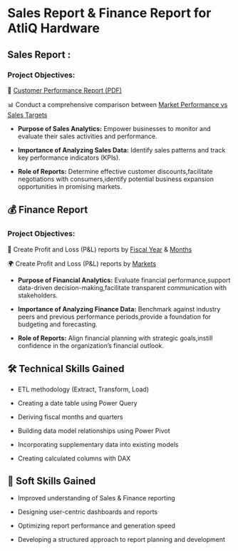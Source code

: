 # Sales Report & Finance Report for AtliQ Hardware
## Sales Report :
### Project Objectives:

📌 [Customer Performance Report (PDF)](https://github.com/Chinmayee4/AtliQ_Hardware_Sales_Report_Excel/blob/7a0754184753aa34b81fa22fb0bad2056fc70a15/Customer%20Performance%20Report.pdf)

📊 Conduct a comprehensive comparison between [Market Performance vs Sales Targets](https://github.com/Chinmayee4/AtliQ_Hardware_Sales_Report_Excel/blob/7a0754184753aa34b81fa22fb0bad2056fc70a15/Market%20Performance%20vs%20Target%20Report.pdf)

* **Purpose of Sales Analytics:** Empower businesses to monitor and evaluate their sales activities and performance.

* **Importance of Analyzing Sales Data:** Identify sales patterns and track key performance indicators (KPIs).

* **Role of Reports:** Determine effective customer discounts,facilitate negotiations with consumers,identify potential business expansion opportunities in promising markets.

## 💰 Finance Report
 ### Project Objectives:

📅 Create Profit and Loss (P&L) reports by [Fiscal Year](https://github.com/Chinmayee4/AtliQ_Hardware_Sales_Report_Excel/blob/7a0754184753aa34b81fa22fb0bad2056fc70a15/P%26L%20Statement%20by%20Fiscal%20Year.pdf) & [Months](https://github.com/Chinmayee4/AtliQ_Hardware_Sales_Report_Excel/blob/02f760d87c38ea62b61f9ccb7de20e35756e2017/P%26L%20Months.pdf)

🌍 Create Profit and Loss (P&L) reports by [Markets](https://github.com/Chinmayee4/AtliQ_Hardware_Sales_Report_Excel/blob/7a0754184753aa34b81fa22fb0bad2056fc70a15/P%26L%20Statement%20by%20Markets.pdf)

* **Purpose of Financial Analytics:** Evaluate financial performance,support data-driven decision-making,facilitate transparent communication with stakeholders.

* **Importance of Analyzing Finance Data:** Benchmark against industry peers and previous performance periods,provide a foundation for budgeting and forecasting.

* **Role of Reports:** Align financial planning with strategic goals,instill confidence in the organization’s financial outlook.

## 🛠️ Technical Skills Gained
* ETL methodology (Extract, Transform, Load)

* Creating a date table using Power Query

* Deriving fiscal months and quarters

* Building data model relationships using Power Pivot

* Incorporating supplementary data into existing models

* Creating calculated columns with DAX

## 🤝 Soft Skills Gained
* Improved understanding of Sales & Finance reporting

* Designing user-centric dashboards and reports

* Optimizing report performance and generation speed

* Developing a structured approach to report planning and development
